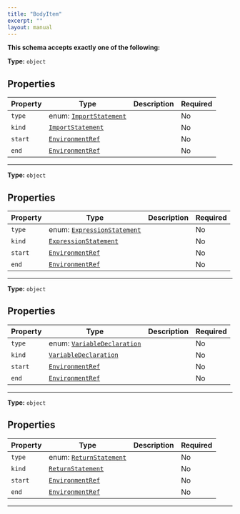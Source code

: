 ```yaml
---
title: "BodyItem"
excerpt: ""
layout: manual
---
```







**This schema accepts exactly one of the following:**


**Type:** `object`





## Properties

| Property | Type | Description | Required |
|----------|------|-------------|----------|
| `type` |enum: [`ImportStatement`](/docs/kcl/types/ImportStatement)|  | No |
| `kind` |[`ImportStatement`](/docs/kcl/types/ImportStatement)|  | No |
| `start` |[`EnvironmentRef`](/docs/kcl/types/EnvironmentRef)|  | No |
| `end` |[`EnvironmentRef`](/docs/kcl/types/EnvironmentRef)|  | No |


----

**Type:** `object`





## Properties

| Property | Type | Description | Required |
|----------|------|-------------|----------|
| `type` |enum: [`ExpressionStatement`](/docs/kcl/types/ExpressionStatement)|  | No |
| `kind` |[`ExpressionStatement`](/docs/kcl/types/ExpressionStatement)|  | No |
| `start` |[`EnvironmentRef`](/docs/kcl/types/EnvironmentRef)|  | No |
| `end` |[`EnvironmentRef`](/docs/kcl/types/EnvironmentRef)|  | No |


----

**Type:** `object`





## Properties

| Property | Type | Description | Required |
|----------|------|-------------|----------|
| `type` |enum: [`VariableDeclaration`](/docs/kcl/types/VariableDeclaration)|  | No |
| `kind` |[`VariableDeclaration`](/docs/kcl/types/VariableDeclaration)|  | No |
| `start` |[`EnvironmentRef`](/docs/kcl/types/EnvironmentRef)|  | No |
| `end` |[`EnvironmentRef`](/docs/kcl/types/EnvironmentRef)|  | No |


----

**Type:** `object`





## Properties

| Property | Type | Description | Required |
|----------|------|-------------|----------|
| `type` |enum: [`ReturnStatement`](/docs/kcl/types/ReturnStatement)|  | No |
| `kind` |[`ReturnStatement`](/docs/kcl/types/ReturnStatement)|  | No |
| `start` |[`EnvironmentRef`](/docs/kcl/types/EnvironmentRef)|  | No |
| `end` |[`EnvironmentRef`](/docs/kcl/types/EnvironmentRef)|  | No |


----




